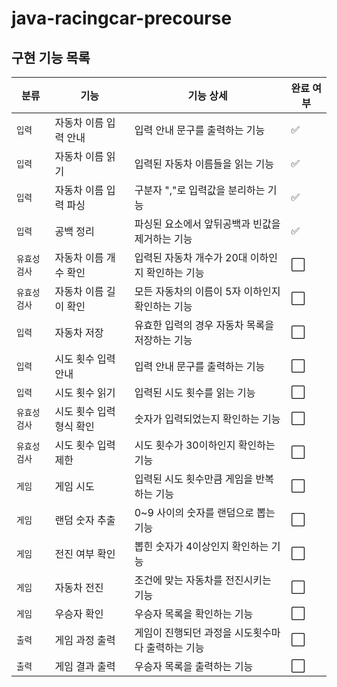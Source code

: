 # java-racingcar-precourse

## 구현 기능 목록
| 분류      | 기능            | 기능 상세                        | 완료 여부               |
|---------|---------------|------------------------------|---------------------|
| `입력`    | 자동차 이름 입력 안내  | 입력 안내 문구를 출력하는 기능            | :white_check_mark:                    |
| `입력`    | 자동차 이름 읽기     | 입력된 자동차 이름들을 읽는 기능           | :white_check_mark: |
| `입력`    | 자동차 이름 입력 파싱  | 구분자 ","로 입력값을 분리하는 기능        | :white_check_mark: |
| `입력`    | 공백 정리         | 파싱된 요소에서 앞뒤공백과 빈값을 제거하는 기능   | :white_check_mark: |
| `유효성검사` | 자동차 이름 개수 확인  | 입력된 자동차 개수가 20대 이하인지 확인하는 기능 | :white_large_square: |
| `유효성검사` | 자동차 이름 길이 확인  | 모든 자동차의 이름이 5자 이하인지 확인하는 기능  | :white_large_square: |
| `입력`    | 자동차 저장        | 유효한 입력의 경우 자동차 목록을 저장하는 기능   | :white_large_square: |
| `입력`    | 시도 횟수 입력 안내   | 입력 안내 문구를 출력하는 기능            | :white_large_square: |
| `입력`    | 시도 횟수 읽기      | 입력된 시도 횟수를 읽는 기능             | :white_large_square: |
| `유효성검사` | 시도 횟수 입력 형식 확인 | 숫자가 입력되었는지 확인하는 기능           | :white_large_square: |
| `유효성검사` | 시도 횟수 입력 제한   | 시도 횟수가 30이하인지 확인하는 기능        | :white_large_square: |
| `게임`    | 게임 시도         | 입력된 시도 횟수만큼 게임을 반복하는 기능      | :white_large_square: |
| `게임`    | 랜덤 숫자 추출      | 0~9 사이의 숫자를 랜덤으로 뽑는 기능       | :white_large_square: |
| `게임`    | 전진 여부 확인      | 뽑힌 숫자가 4이상인지 확인하는 기능         | :white_large_square: |
| `게임`    | 자동차 전진        | 조건에 맞는 자동차를 전진시키는 기능         | :white_large_square: |
| `게임`    | 우승자 확인        | 우승자 목록을 확인하는 기능              | :white_large_square: |
| `출력`    | 게임 과정 출력      | 게임이 진행되던 과정을 시도횟수마다 출력하는 기능  | :white_large_square: |
| `출력`    | 게임 결과 출력      | 우승자 목록을 출력하는 기능              | :white_large_square: |
